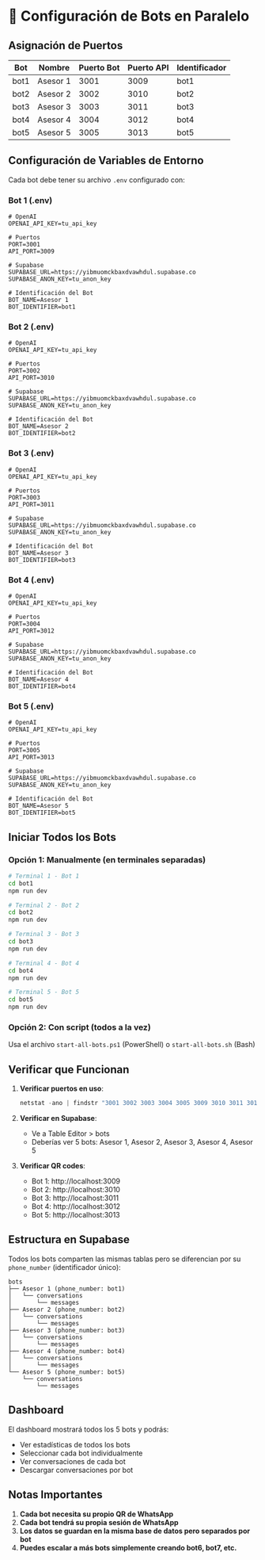 # 🤖 Configuración de Bots en Paralelo

## Asignación de Puertos

| Bot | Nombre | Puerto Bot | Puerto API | Identificador |
|-----|--------|------------|------------|---------------|
| bot1 | Asesor 1 | 3001 | 3009 | bot1 |
| bot2 | Asesor 2 | 3002 | 3010 | bot2 |
| bot3 | Asesor 3 | 3003 | 3011 | bot3 |
| bot4 | Asesor 4 | 3004 | 3012 | bot4 |
| bot5 | Asesor 5 | 3005 | 3013 | bot5 |

## Configuración de Variables de Entorno

Cada bot debe tener su archivo `.env` configurado con:

### Bot 1 (.env)
```env
# OpenAI
OPENAI_API_KEY=tu_api_key

# Puertos
PORT=3001
API_PORT=3009

# Supabase
SUPABASE_URL=https://yibmuomckbaxdvawhdul.supabase.co
SUPABASE_ANON_KEY=tu_anon_key

# Identificación del Bot
BOT_NAME=Asesor 1
BOT_IDENTIFIER=bot1
```

### Bot 2 (.env)
```env
# OpenAI
OPENAI_API_KEY=tu_api_key

# Puertos
PORT=3002
API_PORT=3010

# Supabase
SUPABASE_URL=https://yibmuomckbaxdvawhdul.supabase.co
SUPABASE_ANON_KEY=tu_anon_key

# Identificación del Bot
BOT_NAME=Asesor 2
BOT_IDENTIFIER=bot2
```

### Bot 3 (.env)
```env
# OpenAI
OPENAI_API_KEY=tu_api_key

# Puertos
PORT=3003
API_PORT=3011

# Supabase
SUPABASE_URL=https://yibmuomckbaxdvawhdul.supabase.co
SUPABASE_ANON_KEY=tu_anon_key

# Identificación del Bot
BOT_NAME=Asesor 3
BOT_IDENTIFIER=bot3
```

### Bot 4 (.env)
```env
# OpenAI
OPENAI_API_KEY=tu_api_key

# Puertos
PORT=3004
API_PORT=3012

# Supabase
SUPABASE_URL=https://yibmuomckbaxdvawhdul.supabase.co
SUPABASE_ANON_KEY=tu_anon_key

# Identificación del Bot
BOT_NAME=Asesor 4
BOT_IDENTIFIER=bot4
```

### Bot 5 (.env)
```env
# OpenAI
OPENAI_API_KEY=tu_api_key

# Puertos
PORT=3005
API_PORT=3013

# Supabase
SUPABASE_URL=https://yibmuomckbaxdvawhdul.supabase.co
SUPABASE_ANON_KEY=tu_anon_key

# Identificación del Bot
BOT_NAME=Asesor 5
BOT_IDENTIFIER=bot5
```

## Iniciar Todos los Bots

### Opción 1: Manualmente (en terminales separadas)
```bash
# Terminal 1 - Bot 1
cd bot1
npm run dev

# Terminal 2 - Bot 2
cd bot2
npm run dev

# Terminal 3 - Bot 3
cd bot3
npm run dev

# Terminal 4 - Bot 4
cd bot4
npm run dev

# Terminal 5 - Bot 5
cd bot5
npm run dev
```

### Opción 2: Con script (todos a la vez)
Usa el archivo `start-all-bots.ps1` (PowerShell) o `start-all-bots.sh` (Bash)

## Verificar que Funcionan

1. **Verificar puertos en uso**:
   ```powershell
   netstat -ano | findstr "3001 3002 3003 3004 3005 3009 3010 3011 3012 3013"
   ```

2. **Verificar en Supabase**:
   - Ve a Table Editor > bots
   - Deberías ver 5 bots: Asesor 1, Asesor 2, Asesor 3, Asesor 4, Asesor 5

3. **Verificar QR codes**:
   - Bot 1: http://localhost:3009
   - Bot 2: http://localhost:3010
   - Bot 3: http://localhost:3011
   - Bot 4: http://localhost:3012
   - Bot 5: http://localhost:3013

## Estructura en Supabase

Todos los bots comparten las mismas tablas pero se diferencian por su `phone_number` (identificador único):

```
bots
├── Asesor 1 (phone_number: bot1)
│   └── conversations
│       └── messages
├── Asesor 2 (phone_number: bot2)
│   └── conversations
│       └── messages
├── Asesor 3 (phone_number: bot3)
│   └── conversations
│       └── messages
├── Asesor 4 (phone_number: bot4)
│   └── conversations
│       └── messages
└── Asesor 5 (phone_number: bot5)
    └── conversations
        └── messages
```

## Dashboard

El dashboard mostrará todos los 5 bots y podrás:
- Ver estadísticas de todos los bots
- Seleccionar cada bot individualmente
- Ver conversaciones de cada bot
- Descargar conversaciones por bot

## Notas Importantes

1. **Cada bot necesita su propio QR de WhatsApp**
2. **Cada bot tendrá su propia sesión de WhatsApp**
3. **Los datos se guardan en la misma base de datos pero separados por bot**
4. **Puedes escalar a más bots simplemente creando bot6, bot7, etc.**
